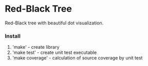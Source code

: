 
# Red-Black Tree

Red-Black tree with beautiful dot visualization.

### Install

1. 'make' - create library
2. 'make test' - create unit test executable
3. 'make coverage' - calculation of source coverage by unit test